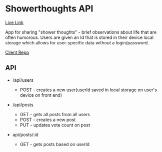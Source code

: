 # Showerthoughts API

[Live Link](https://showerthoughts-client.vercelapp.com)

App for sharing "shower thoughts" - brief observations about life that are often humorous. Users are given an Id that is stored in their device local storage which allows for user-specific data without a login/password.

[Client Repo](https://github.com/challey17/showerthoughts-client.git)

## API

- /api/users

  - POST - creates a new user(userId saved in local storage on user's device on front end)

- /api/posts

  - GET - gets all posts from all users
  - POST - creates a new post
  - PUT - updates vote count on post

- api/posts/:id
  - GET - gets posts based on userId

